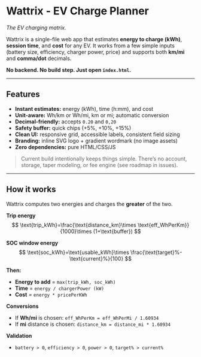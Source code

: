 # Wattrix - EV Charge Planner

*The EV charging matrix.*

Wattrix is a single-file web app that estimates **energy to charge (kWh)**, **session time**, and **cost** for any EV. It works from a few simple inputs (battery size, efficiency, charger power, price) and supports both **km/mi** and **comma/dot** decimals.

**No backend. No build step. Just open `index.html`.**

---

## Features

* **Instant estimates:** energy (kWh), time (h:mm), and cost
* **Unit-aware:** Wh/km or Wh/mi, km or mi; automatic conversion
* **Decimal-friendly:** accepts `0.20` and `0,20`
* **Safety buffer:** quick chips (+5%, +10%, +15%)
* **Clean UI:** responsive grid, accessible labels, consistent field sizing
* **Branding:** inline SVG logo + gradient wordmark (no image assets)
* **Zero dependencies:** pure HTML/CSS/JS

> Current build intentionally keeps things simple. There’s no account, storage, taper modeling, or fee engine (see roadmap in issues).

---

## How it works

Wattrix computes two energies and charges the **greater** of the two.

**Trip energy**
$$
\text{trip_kWh}=\frac{\text{distance_km}\times \text{eff_WhPerKm}}{1000}\times (1+\text{buffer})
$$

**SOC window energy**
$$
\text{soc_kWh}=\text{usable_kWh}\times \frac{\text{target}%-\text{current}%}{100}
$$

**Then:**

* **Energy to add** = `max(trip_kWh, soc_kWh)`
* **Time** = `energy / chargerPower (kW)`
* **Cost** = `energy * pricePerKWh`

**Conversions**

* If **Wh/mi** is chosen: `eff_WhPerKm = eff_WhPerMi / 1.60934`
* If **mi** distance is chosen: `distance_km = distance_mi * 1.60934`

**Validation**

* `battery > 0`, `efficiency > 0`, `power > 0`, `target% > current%`
